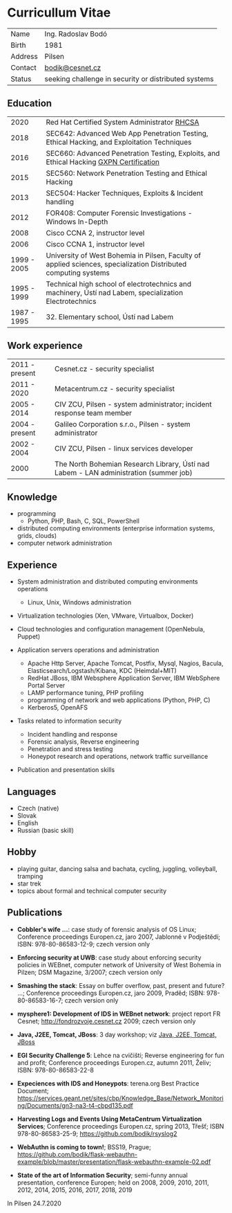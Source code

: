 # Curricullum Vitae

|||
|-|-|
| Name | Ing. Radoslav Bodó |
| Birth | 1981 |
| Address | Pilsen |
| Contact | bodik@cesnet.cz |
| Status | seeking challenge in security or distributed systems |


## Education

|||
|-|-|
| 2020 | Red Hat Certified System Administrator [RHCSA](https://rhtapps.redhat.com/verify/?certId=200-101-848) |
| 2018 | SEC642: Advanced Web App Penetration Testing, Ethical Hacking, and Exploitation Techniques |
| 2016 | SEC660: Advanced Penetration Testing, Exploits, and Ethical Hacking [GXPN Certification](https://www.giac.org/certified-professional/radoslav-bodo/159186) |
| 2015 | SEC560: Network Penetration Testing and Ethical Hacking |
| 2013 | SEC504: Hacker Techniques, Exploits & Incident handling |
| 2012 | FOR408: Computer Forensic Investigations - Windows In-Depth |
| 2008 | Cisco CCNA 2, instructor level |
| 2006 | Cisco CCNA 1, instructor level |
| 1999 - 2005 | University of West Bohemia in Pilsen, Faculty of applied sciences, specialization Distributed computing systems |
| 1995 - 1999 | Technical high school of electrotechnics and machinery, Ústí nad Labem, specialization Electrotechnics |
| 1987 - 1995 | 32. Elementary school, Ústí nad Labem |


## Work experience

|||
|-|-|
| 2011 - present | Cesnet.cz - security specialist |
| 2011 - 2020 | Metacentrum.cz - security specialist | 
| 2005 - 2014 | CIV ZCU, Pilsen - system administrator; incident response team member |
| 2004 - present | Galileo Corporation s.r.o., Pilsen - system administrator |
| 2002 - 2004 | CIV ZCU, Pilsen - linux services developer |
| 2000 | The North Bohemian Research Library, Ústí nad Labem - LAN administration (summer job) |


## Knowledge

* programming
  * Python, PHP, Bash, C, SQL, PowerShell
* distributed computing environments (enterprise information systems, grids, clouds)
* computer network administration


## Experience

* System administration and distributed computing environments operations
  * Linux, Unix, Windows administration
* Virtualization technologies (Xen, VMware, Virtualbox, Docker)
* Cloud technologies and configuration management (OpenNebula, Puppet)

* Application servers operations and administration
  * Apache Http Server, Apache Tomcat, Postfix, Mysql, Nagios, Bacula, Elasticsearch/Logstash/Kibana, KDC (Heimdal+MIT)
  * RedHat JBoss, IBM Websphere Application Server, IBM WebSphere Portal Server
  * LAMP performance tuning, PHP profiling
  * programming of network and web applications (Python, PHP, C)
  * Kerberos5, OpenAFS

* Tasks related to information security
  * Incident handling and response
  * Forensic analysis, Reverse engineering
  * Penetration and stress testing
  * Honeypot research and operations, network traffic surveillance

* Publication and presentation skills


## Languages

* Czech (native)
* Slovak
* English
* Russian (basic skill) 


## Hobby

* playing guitar, dancing salsa and bachata, cycling, juggling, volleyball, tramping
* star trek
* topics about formal and technical computer security


## Publications

* **Cobbler's wife ...**: case study of forensic analysis of OS Linux; Conference proceedings Europen.cz, jaro 2007, Jablonné v Podještědí; ISBN: 978-80-86583-12-9; czech version only
* **Enforcing security at UWB**: case study about enforcing security policies in WEBnet, computer network of University of West Bohemia in Pilzen; DSM Magazine, 3/2007; czech version only
* **Smashing the stack**: Essay on buffer overflow, past, present and future? ...; Conference proceedings Europen.cz, jaro 2009, Praděd; ISBN: 978-80-86583-16-7; czech version only
* **mysphere1: Development of IDS in WEBnet network**: project report FR Cesnet; http://fondrozvoje.cesnet.cz 2009; czech version only
* **Java, J2EE, Tomcat, JBoss**: 3 day workshop; viz [Java, J2EE, Tomcat, JBoss](j2ee_workshop.md)
* **EGI Security Challenge 5**: Lehce na cvičišti; Reverse engineering for fun and profit; Conference proceedings Europen.cz, autumn 2011, Želiv; ISBN: 978-80-86583-22-8
* **Expeciences with IDS and Honeypots**: terena.org Best Practice Document; https://services.geant.net/sites/cbp/Knowledge_Base/Network_Monitoring/Documents/gn3-na3-t4-cbpd135.pdf
* **Harvesting Logs and Events Using MetaCentrum Virtualization Services**; Conference proceedings Europen.cz, spring 2013, Třešť; ISBN 978-80-86583-25-9; https://github.com/bodik/rsyslog2
* **WebAuthn is coming to town!**; BSS19, Prague; https://github.com/bodik/flask-webauthn-example/blob/master/presentation/flask-webauthn-example-02.pdf

* **State of the art of Information Security**; semi-funny annual presentation, conference Europen; held on 2008, 2009, 2010, 2011, 2012, 2014, 2015, 2016, 2017, 2018, 2019


In Pilsen 24.7.2020
